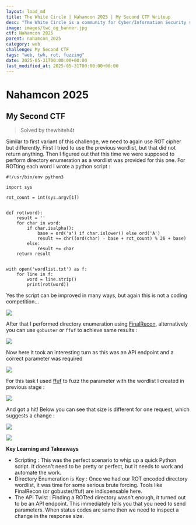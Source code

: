 ```yaml
---
layout: load_md
title: The White Circle | Nahamcon 2025 | My Second CTF Writeup
desc: "The White Circle is a community for Cyber/Information Security students, enthusiasts and professionals. You can discuss anything related to Security, share your knowledge with others, get help when you need it and proceed further in your journey with amazing people from all over the world."
image: images/twc_og_banner.jpg
ctf: Nahamcon 2025
parent: nahamcon_2025
category: web
challenge: My Second CTF
tags: "web, twh, rot, fuzzing"
date: 2025-05-31T00:00:00+00:00
last_modified_at: 2025-05-31T00:00:00+00:00
---
```


<h1 class="heading card-title white-text">Nahamcon 2025</h1>


## My Second CTF
> Solved by thewhiteh4t

Similar to first variant of this challenge, we need to again use ROT cipher but differently. First I tried to use the previous wordlist, but that did not return anything. Then I figured out that this time we were supposed to perform directory enumeration as a wordlist was provided for this one. For ROTting each word I wrote a python script : 


    #!/usr/bin/env python3
    
    import sys
    
    rot_count = int(sys.argv[1])
    
    
    def rot(word):
        result = ''
        for char in word:
            if char.isalpha():
                base = ord('a') if char.islower() else ord('A')
                result += chr((ord(char) - base + rot_count) % 26 + base)
            else:
                result += char
        return result
    
    
    with open('wordlist.txt') as f:
        for line in f:
            word = line.strip()
            print(rot(word))

Yes the script can be improved in many ways, but again this is not a coding competition…


![](https://i.imgur.com/inJEJP1.png)


After that I performed directory enumeration using [FinalRecon](https://github.com/thewhiteh4t/FinalRecon), alternatively you can use `gobuster` or `ffuf` to achieve same results : 


![](https://i.imgur.com/VGn3p63.png)


Now here it took an interesting turn as this was an API endpoint and a correct parameter was required


![](https://i.imgur.com/dw8wZrp.png)


For this task I used [ffuf](https://github.com/ffuf/ffuf) to fuzz the parameter with the wordlist I created in previous stage : 


![](https://i.imgur.com/6cNin1z.png)


And got a hit! Below you can see that size is different for one request, which suggests a change :


![](https://i.imgur.com/apdgt8f.png)



![](https://i.imgur.com/Dt23ZQu.png)


**Key Learning and Takeaways**


- Scripting : This was the perfect scenario to whip up a quick Python script. It doesn't need to be pretty or perfect, but it needs to work and automate the work. 
- Directory Enumeration is Key : Once we had our ROT encoded directory wordlist, it was time for some serious brute forcing. Tools like FinalRecon (or gobuster/ffuf) are indispensable here.
- The API Twist : Finding a ROTted directory wasn't enough, it turned out to be an API endpoint. This immediately tells you that you need to send parameters. When status codes are same then we need to inspect a change in the response size.

